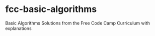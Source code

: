 # fcc-basic-algorithms
Basic Algorithms Solutions from the Free Code Camp Curriculum with explanations
